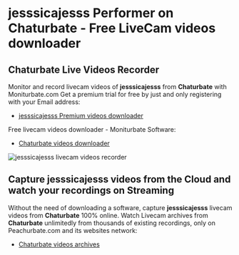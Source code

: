 # jesssicajesss Performer on Chaturbate - Free LiveCam videos downloader

## Chaturbate Live Videos Recorder

Monitor and record livecam videos of **jesssicajesss** from **Chaturbate** with Moniturbate.com
Get a premium trial for free by just and only registering with your Email address:
* [jesssicajesss Premium videos downloader](https://moniturbate.com/request-demo-licence-key.html)

Free livecam videos downloader - Moniturbate Software:
* [Chaturbate videos downloader](https://moniturbate.com/moniturbate-download-software.html)

![jesssicajesss livecam videos recorder](https://peachurnet.com/templates/moniturbate-software.png)


## Capture jesssicajesss videos from the Cloud and watch your recordings on Streaming

Without the need of downloading a software, capture **jesssicajesss** livecam videos from **Chaturbate** 100% online.
Watch Livecam archives from **Chaturbate** unlimitedly from thousands of existing recordings, only on Peachurbate.com and its websites network:
* [Chaturbate videos archives](https://peachurnet.com/)